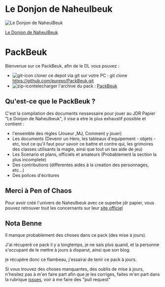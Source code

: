 # Le Donjon de Naheulbeuk
![Le Donjon de NaheulBeuk](http://www.naheulbeuk.com/pix/site-titre-jdr.gif)

[Le Donjon de NaheulBeuk](http://www.naheulbeuk.com/)
# PackBeuk

Bienvenue sur ce PackBeuk, afin de le DL vous pouvez :
* ![git-icon](http://icons.iconarchive.com/icons/designbolts/handstitch-social/24/Github-icon.png) cloner ce depot via git sur votre PC : git clone https://github.com/purexo/PackBeuk.git
* ![zip-icon](http://icons.iconarchive.com/icons/kxmylo/simple/24/zip-icon.png)telecharger l'archive du pack : [PackBeuk](https://github.com/purexo/PackBeuk/archive/master.zip)

## Qu'est-ce que le PackBeuk ?
C'est la compilation des documents nessessaire pour jouer au JDR Papier "Le Donjon de Naheulbeuk", il vise a etre le plus exhaustif possible et contient : 
* l'ensemble des règles (Joueur ,MJ, Comment y jouer)
* Les documents (Devenir un Hero, les tableaux d'equipement - objets - etc, tout ce qu'il faut pour savoir ce battre et contre qui, les grimoires des classes utilisants la magie, ainsi que tout un tas aide de jeu)
* Les Scenario et plans, officiels et amateurs (Probablement la section la plus incomplete)
* Des contributions (differentes aides à la creation des personnages, etc...)
* Des polices d'écritures

## Merci à Pen of Chaos
Pour avoir créé l'univers de Naheulbeuk avec ce superbe jdr papier, vous pouvez retrouver tout les concernants sur leur [site officiel](http://www.naheulbeuk.com/)

## Nota Benne
Il manque probablement des choses dans ce pack (des mise à jours).

J'ai récuperé ce pack il y a longtemps, je ne sais plus quand, et la personne s'occupant de le mettre à jours à disparut, ainsi que son blog.

je récupère donc ce flambeau, j'essairai de tenir ce pack à jours.

Si vous trouvez des choses manquantes, des oublis de mise à jours, n'hesitez pas à m'en faire part afin que je les corriges, faites m'en part dans la rubrique [issues](https://github.com/purexo/PackBeuk/issues), voir à me faire des "pull request"
